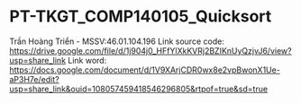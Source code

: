 # PT-TKGT_COMP140105_Quicksort
Trần Hoàng Triển - MSSV:46.01.104.196 
Link source code: https://drive.google.com/file/d/1j904j0_HFfYlXkKVRj2BZIKnUyQzjvJ6/view?usp=share_link
Link word: https://docs.google.com/document/d/1V9XArjCDR0wx8e2vpBwonX1Ue-aP3H7e/edit?usp=share_link&ouid=108057459418546296805&rtpof=true&sd=true 
